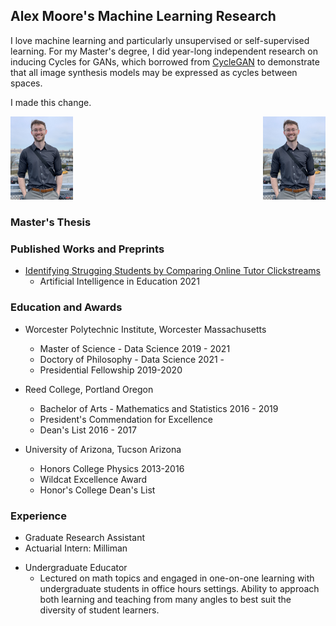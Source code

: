 ## Alex Moore's Machine Learning Research

I love machine learning and particularly unsupervised or self-supervised learning.
For my Master's degree, I did year-long independent research on inducing Cycles for GANs, which borrowed from [CycleGAN](https://junyanz.github.io/CycleGAN/) to demonstrate that all image synthesis models may be expressed as cycles between spaces.

I made this change.

<img src="images/thumbnail_Image.jpg" width="100">
<img style="float: right;" src="https://github.com/alexander-moore/alexander-moore.github.io/blob/main/images/thumbnail_Image.jpg" width="100">


### Master's Thesis

### Published Works and Preprints
* [Identifying Strugging Students by Comparing Online Tutor Clickstreams](https://link.springer.com/chapter/10.1007%2F978-3-030-78270-2_52)
    - Artificial Intelligence in Education 2021

### Education and Awards
* Worcester Polytechnic Institute, Worcester Massachusetts
    - Master of Science - Data Science 2019 - 2021
    - Doctory of Philosophy - Data Science 2021 - 
    - Presidential Fellowship 2019-2020

* Reed College, Portland Oregon
    - Bachelor of Arts - Mathematics and Statistics 2016 - 2019
    - President's Commendation for Excellence
    - Dean's List 2016 - 2017

* University of Arizona, Tucson Arizona
    - Honors College Physics 2013-2016
    - Wildcat Excellence Award
    - Honor's College Dean's List

### Experience
- Graduate Research Assistant
- Actuarial Intern: Milliman
* Undergraduate Educator
    - Lectured on math topics and engaged in one-on-one learning with undergraduate students in office hours settings. Ability to approach both learning and teaching from many angles to best suit the diversity of student learners.

